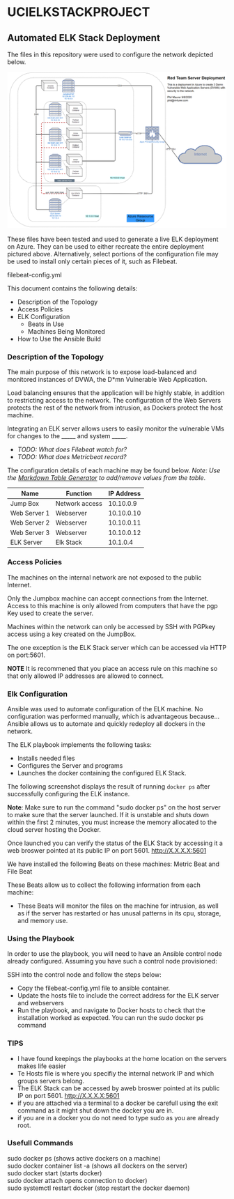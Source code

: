 # UCIELKSTACKPROJECT
## Automated ELK Stack Deployment

The files in this repository were used to configure the network depicted below.

![Image of Network](https://github.com/foo2rama/UCIELKSTACKPROJECT/blob/master/NetworkMap.png)

These files have been tested and used to generate a live ELK deployment on Azure. They can be used to either recreate the entire deployment pictured above. Alternatively, select portions of the configuration file may be used to install only certain pieces of it, such as Filebeat.

  filebeat-config.yml

This document contains the following details:
- Description of the Topology
- Access Policies
- ELK Configuration
  - Beats in Use
  - Machines Being Monitored
- How to Use the Ansible Build


### Description of the Topology

The main purpose of this network is to expose load-balanced and monitored instances of DVWA, the D*mn Vulnerable Web Application.

Load balancing ensures that the application will be highly stable, in addition to restricting access to the network.
The configuration of the Web Servers protects the rest of the network from intrusion, as Dockers protect the host machine.

Integrating an ELK server allows users to easily monitor the vulnerable VMs for changes to the _____ and system _____.
- _TODO: What does Filebeat watch for?_
- _TODO: What does Metricbeat record?_

The configuration details of each machine may be found below.
_Note: Use the [Markdown Table Generator](http://www.tablesgenerator.com/markdown_tables) to add/remove values from the table_.

| Name         | Function       | IP Address |
|--------------|----------------|------------|
| Jump Box     | Network access | 10.10.0.9  |
| Web Server 1 | Webserver      | 10.10.0.10 |
| Web Server 2 | Webserver      | 10.10.0.11 |
| Web Server 3 | Webserver      | 10.10.0.12 |
| ELK Server   | Elk Stack      | 10.1.0.4   |


### Access Policies

The machines on the internal network are not exposed to the public Internet. 

Only the Jumpbox machine can accept connections from the Internet. Access to this machine is only allowed from computers that have the pgp Key used to create the server.

Machines within the network can only be accessed by SSH with PGPkey access using a key created on the JumpBox.

The one exception is the ELK Stack server which can be accessed via HTTP on port:5601.  

**NOTE** It is recommened that you place an access rule on this machine so that only allowed IP addresses are allowed to connect.


### Elk Configuration

Ansible was used to automate configuration of the ELK machine. No configuration was performed manually, which is advantageous because...
Ansible allows us to automate and quickly redeploy all dockers in the network.

The ELK playbook implements the following tasks:
- Installs needed files
- Configures the Server and programs
- Launches the docker containing the configured ELK Stack.

The following screenshot displays the result of running `docker ps` after successfully configuring the ELK instance.

**Note**: Make sure to run the command "sudo docker ps" on the host server to make sure that the server launched.  If it is unstable and shuts down within the first 2 minutes, you must increase the memory allocated to the cloud server hosting the Docker.

Once launched you can verify the status of the ELK Stack by accessing it a web broswer pointed at its public IP on port 5601.  http://X.X.X.X:5601



We have installed the following Beats on these machines:
Metric Beat and File Beat

These Beats allow us to collect the following information from each machine:
- These Beats will monitor the files on the machine for intrusion, as well as if the server has restarted or has unusal patterns in its cpu, storage, and memory use.


### Using the Playbook

In order to use the playbook, you will need to have an Ansible control node already configured. Assuming you have such a control node provisioned: 

SSH into the control node and follow the steps below:
- Copy the filebeat-config.yml file to ansible container.
- Update the hosts file to include the correct address for the ELK server and webservers
- Run the playbook, and navigate to Docker hosts to check that the installation worked as expected.  You can run the sudo docker ps command


### TIPS

- I have found keepings the playbooks at the home location on the servers makes life easier
- Te Hosts file is where you specifiy the internal network IP and which groups servers belong.
- The ELK Stack can be accessed by aweb broswer pointed at its public IP on port 5601.  http://X.X.X.X:5601
- if you are attached via a terminal to a docker be carefull using the exit command as it might shut down the docker you are in.  
- if you are in a docker you do not need to type sudo as you are already root.


### Usefull Commands
sudo docker ps (shows active dockers on a machine)  
sudo docker container list -a (shows all dockers on the server)  
sudo docker start <containername> (starts docker)  
sudo docker attach <containername> opens connection to docker)  
sudo systemctl restart docker (stop restart the docker daemon)  
